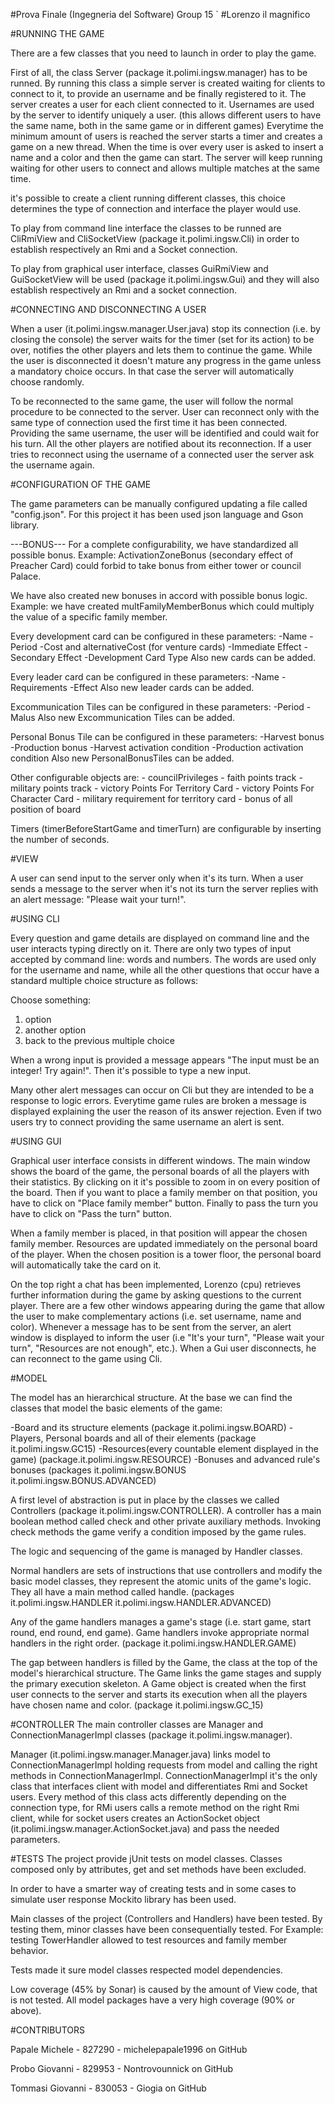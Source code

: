 #Prova Finale (Ingegneria del Software) Group 15
`
#Lorenzo il magnifico

#RUNNING THE GAME

There are a few classes that you need to launch in order to play the game.

First of all, the class Server (package it.polimi.ingsw.manager) has to be runned.
By running this class a simple server is created waiting for clients to connect to it, to provide an username and be finally registered to it.
The server creates a user for each client connected to it.
Usernames are used by the server to identify uniquely a user. (this allows different users to have the same name, both in the same game or in different games)
Everytime the minimum amount of users is reached the server starts a timer and creates a game on a new thread.
When the time is over every user is asked to insert a name and a color and then the game can start.
The server will keep running waiting for other users to connect and allows multiple matches at the same time.

it's possible to create a client running different classes, this choice determines the type of connection and interface the player would use.

To play from command line interface the classes to be runned are CliRmiView and CliSocketView (package it.polimi.ingsw.Cli)
in order to establish respectively an Rmi and a Socket connection.

To play from graphical user interface, classes GuiRmiView and GuiSocketView will be used (package it.polimi.ingsw.Gui)
and they will also establish respectively an Rmi and a socket connection.

#CONNECTING AND DISCONNECTING A USER

When a user (it.polimi.ingsw.manager.User.java) stop its connection (i.e. by closing the console) the server waits for the timer (set for its action) to be over,
notifies the other players and lets them to continue the game.
While the user is disconnected it doesn't mature any progress in the game unless a mandatory choice occurs.
In that case the server will automatically choose randomly.

To be reconnected to the same game, the user will follow the normal procedure to be connected to the server.
User can reconnect only with the same type of connection used the first time it has been connected.
Providing the same username, the user will be identified and could wait for his turn.
All the other players are notified about its reconnection.
If a user tries to reconnect using the username of a connected user the server ask the username again.

#CONFIGURATION OF THE GAME

The game parameters can be manually configured updating a file called "config.json".
For this project it has been used json language and Gson library.

---BONUS---
For a complete configurability, we have standardized all possible bonus.
Example: ActivationZoneBonus (secondary effect of Preacher Card) could forbid to take bonus from either tower or council Palace. 

We have also created new bonuses in accord with possible bonus logic.
Example: we have created multFamilyMemberBonus which could multiply the value of a specific family member.


Every development card can be configured in these parameters:
	-Name
	-Period
	-Cost and alternativeCost (for venture cards)
	-Immediate Effect
	-Secondary Effect
	-Development Card Type
Also new cards can be added.

Every leader card can be configured in these parameters:
	-Name
	-Requirements
	-Effect
Also new leader cards can be added.

Excommunication Tiles can be configured in these parameters:
	-Period
	-Malus
Also new Excommunication Tiles can be added.

Personal Bonus Tile can be configured in these parameters:
	-Harvest bonus
	-Production bonus
	-Harvest activation condition 
	-Production activation condition
Also new PersonalBonusTiles can be added.

Other configurable objects are: 
	- councilPrivileges
	- faith points track
	- military points track
	- victory Points For Territory Card
	- victory Points For Character Card
	- military requirement for territory card
	- bonus of all position of board

Timers (timerBeforeStartGame and timerTurn) are configurable by inserting the number of seconds. 

#VIEW

A user can send input to the server only when it's its turn.
When a user sends a message to the server when it's not its turn the server replies with an alert message:
"Please wait your turn!". 

#USING CLI

Every question and game details are displayed on command line and the user interacts typing directly on it.
There are only two types of input accepted by command line: words and numbers.
The words are used only for the username and name, while all the other questions that occur have a standard multiple choice structure as follows:

Choose something:
1) option
2) another option
3) back to the previous multiple choice

When a wrong input is provided a message appears "The input must be an integer! Try again!".
Then it's possible to type a new input.

Many other alert messages can occur on Cli but they are intended to be a response to logic errors.
Everytime game rules are broken a message is displayed explaining the user the reason of its answer rejection.
Even if two users try to connect providing the same username an alert is sent.

#USING GUI

Graphical user interface consists in different windows.
The main window shows the board of the game, the personal boards of all the players with their statistics. By clicking on it it's possible to zoom in on every position of the board.
Then if you want to place a family member on that position, you have to click on "Place family member" button.
Finally to pass the turn you have to click on "Pass the turn" button.

When a family member is placed, in that position will appear the chosen family member.
Resources are updated immediately on the personal board of the player.
When the chosen position is a tower floor, the personal board will automatically take the card on it.

On the top right a chat has been implemented, Lorenzo (cpu) retrieves further information during the game by asking questions to the current player.
There are a few other windows appearing during the game that allow the user to make complementary actions (i.e. set username, name and color).
Whenever a message has to be sent from the server, an alert window is displayed to inform the user
(i.e "It's your turn", "Please wait your turn", "Resources are not enough", etc.).
When a Gui user disconnects, he can reconnect to the game using Cli.

#MODEL

The model has an hierarchical structure.
At the base we can find the classes that model the basic elements of the game:

-Board and its structure elements (package it.polimi.ingsw.BOARD)
-Players, Personal boards and all of their elements (package it.polimi.ingsw.GC15)
-Resources(every countable element displayed in the game) (package.it.polimi.ingsw.RESOURCE)
-Bonuses and advanced rule's bonuses (packages it.polimi.ingsw.BONUS it.polimi.ingsw.BONUS.ADVANCED)

A first level of abstraction is put in place by the classes we called Controllers (package it.polimi.ingsw.CONTROLLER).
A controller has a main boolean method called check and other private auxiliary methods.
Invoking check methods the game verify a condition imposed by the game rules.

The logic and sequencing of the game is managed by Handler classes.

Normal handlers are sets of instructions that use controllers and modify the basic model classes, they represent the atomic units of the game's logic.
They all have a main method called handle.
(packages it.polimi.ingsw.HANDLER it.polimi.ingsw.HANDLER.ADVANCED)

Any of the game handlers manages a game's stage (i.e. start game, start round, end round, end game).
Game handlers invoke appropriate normal handlers in the right order.
(package it.polimi.ingsw.HANDLER.GAME)

The gap between handlers is filled by the Game, the class at the top of the model's hierarchical structure.
The Game links the game stages and supply the primary execution skeleton.
A Game object is created when the first user connects to the server and starts its execution when all the players have chosen name and color.
(package it.polimi.ingsw.GC_15)

#CONTROLLER
The main controller classes are Manager and ConnectionManagerImpl classes (package it.polimi.ingsw.manager).

Manager (it.polimi.ingsw.manager.Manager.java) links model to ConnectionManagerImpl holding requests from model and calling the right methods in ConnectionManagerImpl.
ConnectionManagerImpl it's the only class that interfaces client with model and differentiates Rmi and Socket users.
Every method of this class acts differently depending on the connection type, for RMi users calls a remote method on the right Rmi client,
while for socket users creates an ActionSocket object (it.polimi.ingsw.manager.ActionSocket.java) and pass the needed parameters.

#TESTS
The project provide jUnit tests on model classes.
Classes composed only by attributes, get and set methods have been excluded.

In order to have a smarter way of creating tests and in some cases to simulate user response Mockito library has been used.

Main classes of the project (Controllers and Handlers) have been tested.
By testing them, minor classes have been consequentially tested.
For Example: testing TowerHandler allowed to test resources and family member behavior.

Tests made it sure model classes respected model dependencies.

Low coverage (45% by Sonar) is caused by the amount of View code, that is not tested.
All model packages have a very high coverage (90% or above).








#CONTRIBUTORS

Papale Michele - 827290 - michelepapale1996 on GitHub

Probo Giovanni - 829953 - Nontrovounnick on GitHub

Tommasi Giovanni - 830053 - Giogia on GitHub







